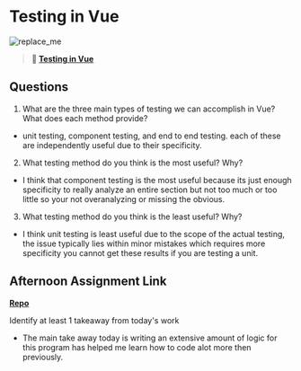 # Testing in Vue

![replace_me](https://codeworks.blob.core.windows.net/public/assets/img/illustrations/placeholder.svg)

> **📖 [Testing in Vue](https://codeworksacademy.com/fs-student-guide/resources/wk8-9/04-Vue-Testing)**

## Questions

1. What are the three main types of testing we can accomplish in Vue? What does each method provide?
- unit testing, component testing, and end to end testing. each of these are independently useful due to their specificity.
2. What testing method do you think is the most useful? Why?
- I think that component testing is the most useful because its just enough specificity to really analyze an entire section but not too much or too little so your not overanalyzing or missing the obvious. 
3. What testing method do you think is the least useful? Why?
- I think unit testing is least useful due to the scope of the actual testing, the issue typically lies within minor mistakes which requires more specificity you cannot get these results if you are testing a unit.
## Afternoon Assignment Link

**[Repo](https://github.com/Enderdr4gon74/Ping-Pong-TT)**

Identify at least 1 takeaway from today's work
- The main take away today is writing an extensive amount of logic for this program has helped me learn how to code alot more then previously.